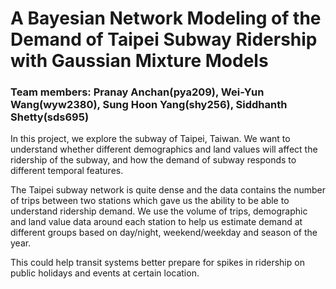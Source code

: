 # A Bayesian Network Modeling of the Demand of Taipei Subway Ridership with Gaussian Mixture Models
### Team members: Pranay Anchan(pya209), Wei-Yun Wang(wyw2380), Sung Hoon Yang(shy256), Siddhanth Shetty(sds695)

In this project, we explore the subway of Taipei, Taiwan. We want to understand whether different demographics and land values will affect the ridership of the subway, and how the demand of subway responds to different temporal features. 

The Taipei subway network is quite dense and the data contains the number of trips between two stations which gave us the ability to be able to understand ridership demand. We use the volume of trips, demographic and land value data around each station to help us estimate demand at different groups based on day/night, weekend/weekday and season of the year.

This could help transit systems better prepare for spikes in ridership on public holidays and events at certain location. 
